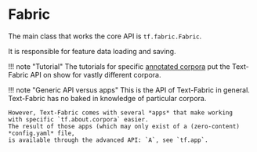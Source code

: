 # Fabric

The main class that works the core API is `tf.fabric.Fabric`.

It is responsible for feature data loading and saving.

!!! note "Tutorial"
    The tutorials for specific [annotated corpora](https://github.com/annotation)
    put the Text-Fabric API on show for vastly different corpora.

!!! note "Generic API versus apps"
    This is the API of Text-Fabric in general.
    Text-Fabric has no baked in knowledge of particular corpora.

    However, Text-Fabric comes with several *apps* that make working
    with specific `tf.about.corpora` easier.
    The result of those apps (which may only exist of a (zero-content) *config.yaml* file,
    is available through the advanced API: `A`, see `tf.app`.
